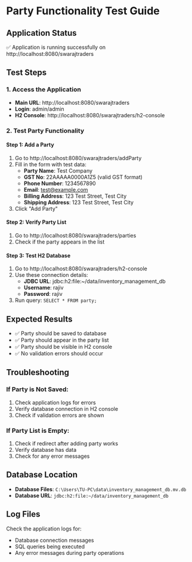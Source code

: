 # Party Functionality Test Guide

## Application Status
✅ Application is running successfully on http://localhost:8080/swarajtraders

## Test Steps

### 1. Access the Application
- **Main URL**: http://localhost:8080/swarajtraders
- **Login**: admin/admin
- **H2 Console**: http://localhost:8080/swarajtraders/h2-console

### 2. Test Party Functionality

#### Step 1: Add a Party
1. Go to http://localhost:8080/swarajtraders/addParty
2. Fill in the form with test data:
   - **Party Name**: Test Company
   - **GST No**: 22AAAAA0000A1Z5 (valid GST format)
   - **Phone Number**: 1234567890
   - **Email**: test@example.com
   - **Billing Address**: 123 Test Street, Test City
   - **Shipping Address**: 123 Test Street, Test City
3. Click "Add Party"

#### Step 2: Verify Party List
1. Go to http://localhost:8080/swarajtraders/parties
2. Check if the party appears in the list

#### Step 3: Test H2 Database
1. Go to http://localhost:8080/swarajtraders/h2-console
2. Use these connection details:
   - **JDBC URL**: jdbc:h2:file:~/data/inventory_management_db
   - **Username**: rajiv
   - **Password**: rajiv
3. Run query: `SELECT * FROM party;`

## Expected Results
- ✅ Party should be saved to database
- ✅ Party should appear in the party list
- ✅ Party should be visible in H2 console
- ✅ No validation errors should occur

## Troubleshooting

### If Party is Not Saved:
1. Check application logs for errors
2. Verify database connection in H2 console
3. Check if validation errors are shown

### If Party List is Empty:
1. Check if redirect after adding party works
2. Verify database has data
3. Check for any error messages

## Database Location
- **Database Files**: `C:\Users\TU-PC\data\inventory_management_db.mv.db`
- **Database URL**: `jdbc:h2:file:~/data/inventory_management_db`

## Log Files
Check the application logs for:
- Database connection messages
- SQL queries being executed
- Any error messages during party operations
